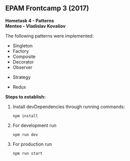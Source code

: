 <h2 id="epam-frontcamp-3-2017"><strong>EPAM Frontcamp 3 (2017)</strong></h2>

<p><strong>Hometask 4 - Patterns</strong>  <br>
<strong>Mentee - Vladislav Kovaliov</strong></p>

<p>The following patterns were implemented:</p>

<ul>
<li>Singleton</li>
<li>Factory</li>
<li>Composite</li>
<li>Decorator</li>
<li>Observer</li>
<li><p>Strategy</p></li>
<li><p>Redux</p></li>
</ul>

<p><strong>Steps to establish:</strong></p>

<ol>
<li><p>Install devDependencies through running commands:</p>

<pre><code>npm install 
</code></pre></li>
<li><p>For development run</p>

<pre><code>npm run dev
</code></pre></li>
<li><p>For production run</p>

<pre><code>npm run start
</code></pre></li>
</ol>